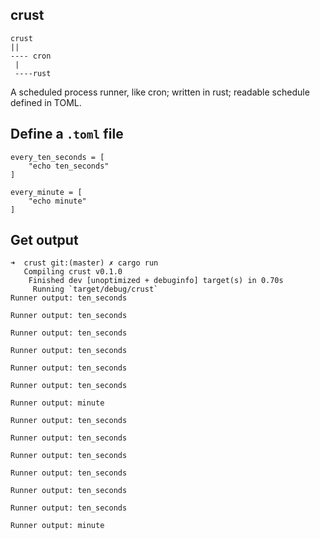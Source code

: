 crust
----

````
crust
||
---- cron
 |
 ----rust
````

A scheduled process runner, like cron; written in rust; readable schedule defined in TOML.


Define a `.toml` file
----
````
every_ten_seconds = [
    "echo ten_seconds"
]

every_minute = [
    "echo minute"
]

````

Get output
----
````
➜  crust git:(master) ✗ cargo run
   Compiling crust v0.1.0
    Finished dev [unoptimized + debuginfo] target(s) in 0.70s
     Running `target/debug/crust`
Runner output: ten_seconds

Runner output: ten_seconds

Runner output: ten_seconds

Runner output: ten_seconds

Runner output: ten_seconds

Runner output: ten_seconds

Runner output: minute

Runner output: ten_seconds

Runner output: ten_seconds

Runner output: ten_seconds

Runner output: ten_seconds

Runner output: ten_seconds

Runner output: ten_seconds

Runner output: minute
````
